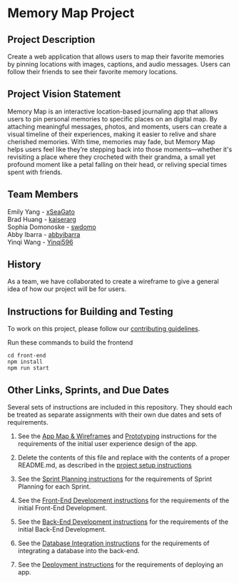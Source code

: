 # Memory Map Project

## Project Description

Create a web application that allows users to map their favorite memories by pinning locations with images, captions, and audio messages. Users can follow their friends to see their favorite memory locations.

## Project Vision Statement

Memory Map is an interactive location-based journaling app that allows users to pin personal memories to specific places on an digital map. By attaching meaningful messages, photos, and moments, users can create a visual timeline of their experiences, making it easier to relive and share cherished memories. With time, memories may fade, but Memory Map helps users feel like they’re stepping back into those moments—whether it's revisiting a place where they crocheted with their grandma, a small yet profound moment like a petal falling on their head, or reliving special times spent with friends.

## Team Members

Emily Yang - [xSeaGato](https://github.com/xSeaGato)<br/>
Brad Huang - [kaiserarg](https://github.com/kaiserarg)<br/>
Sophia Domonoske - [swdomo](https://github.com/swdomo)<br/>
Abby Ibarra - [abbyibarra](https://github.com/abbyibarra)<br/>
Yinqi Wang - [Yinqi596](https://github.com/Yinqi596)<br/>

## History

As a team, we have collaborated to create a wireframe to give a general idea of how our project will be for users.

## Instructions for Building and Testing

To work on this project, please follow our [contributing guidelines](./instructions-4-deployment.md).<br/>

Run these commands to build the frontend

``` 
cd front-end
npm install
npm run start
```

## Other Links, Sprints, and Due Dates

Several sets of instructions are included in this repository. They should each be treated as separate assignments with their own due dates and sets of requirements.

1. See the [App Map & Wireframes](instructions-0a-app-map-wireframes.md) and [Prototyping](./instructions-0b-prototyping.md) instructions for the requirements of the initial user experience design of the app.

1. Delete the contents of this file and replace with the contents of a proper README.md, as described in the [project setup instructions](./instructions-0c-project-setup.md)

1. See the [Sprint Planning instructions](instructions-0d-sprint-planning.md) for the requirements of Sprint Planning for each Sprint.

1. See the [Front-End Development instructions](./instructions-1-front-end.md) for the requirements of the initial Front-End Development.

1. See the [Back-End Development instructions](./instructions-2-back-end.md) for the requirements of the initial Back-End Development.

1. See the [Database Integration instructions](./instructions-3-database.md) for the requirements of integrating a database into the back-end.

1. See the [Deployment instructions](./instructions-4-deployment.md) for the requirements of deploying an app.
